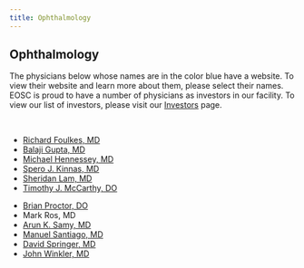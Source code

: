 ```yaml
---
title: Ophthalmology
---
```


<section id="content">
	<div class="container_24">
		<div class="grid_24">
			<div class="wrapper">
				<div class="grid_17 alpha rt-ident-bot-1">
					<div class="rt-inner-ident-3">
						<h2 class="ident-bot-3">Ophthalmology</h2>
						<div class="line ident-bot-13"></div>
						<div class="wrapper ident-bot-5">
							<p>The physicians below whose names are in the color blue have a website.  To view their website and learn more about them, please select their names. EOSC is proud to have a number of physicians as investors in our facility. To view our list of investors, please visit our <a href="/patients/investors">Investors</a> page.</p>
							<p>&nbsp;</p>
							<div class="grid_8 alpha rt-ident-bot-2">
								<div class="wrapper ident-bot-15"></div>
								<ul class="list-2">
									<li><a href="http://www.glassesfree.com/" target="_blank">Richard Foulkes, MD</a></li>
									<li><a href="http://www.dupage2020.com/site/doctors/dr-gupta-md.htm" target="_blank">Balaji Gupta, MD</a><br /></li>
									<li><a href="http://www.oakparkeyecenter.com/HomeOfTheOakParkEyeCenter/MichaelHennesseyM.D..html" target="_blank">Michael Hennessey, MD</a></li>
									<li><a href="http://www.westchestereyecenter.com/doctor_and_staff.html" target="_blank">Spero J. Kinnas, MD</a></li>
									<li><a href="http://www.dupage2020.com/site/doctors/dr-lam-md.htm" target="_blank">Sheridan Lam, MD</a></li>
									<li><a href="http://www.mccarthyeyecenter.com/id5.html" target="_blank">Timothy J. McCarthy, DO</a></li>
								</ul>
							</div>
							<div class="grid_8 omega">
								<div class="wrapper ident-bot-15"></div>
								<ul class="list-2">
									<li><a href="http://anstadtproctoreyecare.com/AboutUs/MeetOurDoctors.aspx" target="_blank" >Brian Proctor, DO</a></li>
									<li>Mark Ros, MD</li>
									<li><a href=" https://www.eehealth.org/find-a-doctor/s/samy-arun" target="_blank">Arun K. Samy, MD</a></li>
									<li><a href="http://www.oakparkeyecenter.com/HomeOfTheOakParkEyeCenter/ManuelSantiagoM.D..html" target="_blank">Manuel Santiago, MD</a></li>
									<li><a href="http://www.emhc.org/find-a-doctor/physician-info/1788/David-Springer" target="_blank">David Springer, MD</a></li>
									<li><a href="https://www.advocatehealth.com/body_full.cfm?id=13&action=detail&ref=290162" target="_blank">John Winkler, MD</a></li>
								</ul>
							</div>
						</div>
					</div>
				</div>